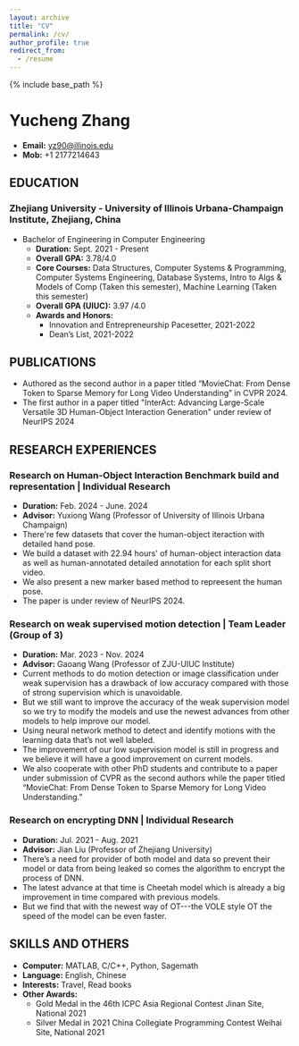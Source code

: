 ```yaml
---
layout: archive
title: "CV"
permalink: /cv/
author_profile: true
redirect_from:
  - /resume
---
```


{% include base_path %}

# Yucheng Zhang

- **Email:** yz90@illinois.edu
- **Mob:** +1 2177214643

## EDUCATION

### Zhejiang University - University of Illinois Urbana-Champaign Institute, Zhejiang, China

- Bachelor of Engineering in Computer Engineering
  - **Duration:** Sept. 2021 - Present
  - **Overall GPA:** 3.78/4.0
  - **Core Courses:** Data Structures, Computer Systems & Programming, Computer Systems Engineering, Database Systems, Intro to Algs & Models of Comp (Taken this semester), Machine Learning (Taken this semester)
  - **Overall GPA (UIUC):** 3.97 /4.0
  - **Awards and Honors:** 
    - Innovation and Entrepreneurship Pacesetter, 2021-2022
    - Dean’s List, 2021-2022

## PUBLICATIONS

- Authored as the second author in a paper titled “MovieChat: From Dense Token to Sparse Memory for Long Video Understanding” in CVPR 2024.
- The first author in a paper titled "InterAct: Advancing Large-Scale Versatile 3D Human-Object Interaction Generation" under review of NeurIPS 2024

## RESEARCH EXPERIENCES

### Research on Human-Object Interaction Benchmark build and representation | Individual Research
- **Duration:** Feb. 2024 - June. 2024
- **Advisor:** Yuxiong Wang (Professor of University of Illinois Urbana Champaign)
- There're few datasets that cover the human-object iteraction with detailed hand pose.
- We build a dataset with 22.94 hours' of human-object interaction data as well as human-annotated detailed annotation for each split short video.
- We also present a new marker based method to repreesent the human pose.
- The paper is under review of NeurIPS 2024.
  
### Research on weak supervised motion detection | Team Leader (Group of 3)
- **Duration:** Mar. 2023 - Nov. 2024
- **Advisor:** Gaoang Wang (Professor of ZJU-UIUC Institute)
- Current methods to do motion detection or image classification under weak supervision has a drawback of low accuracy compared with those of strong supervision which is unavoidable.
- But we still want to improve the accuracy of the weak supervision model so we try to modify the models and use the newest advances from other models to help improve our model.
- Using neural network method to detect and identify motions with the learning data that’s not well labeled.
- The improvement of our low supervision model is still in progress and we believe it will have a good improvement on current models.
- We also cooperate with other PhD students and contribute to a paper under submission of CVPR as the second authors while the paper titled “MovieChat: From Dense Token to Sparse Memory for Long Video Understanding.”

### Research on encrypting DNN | Individual Research
- **Duration:** Jul. 2021 - Aug. 2021
- **Advisor:** Jian Liu (Professor of Zhejiang University)
- There’s a need for provider of both model and data so prevent their model or data from being leaked so comes the algorithm to encrypt the process of DNN.
- The latest advance at that time is Cheetah model which is already a big improvement in time compared with previous models.
- But we find that with the newest way of OT---the VOLE style OT the speed of the model can be even faster.

## SKILLS AND OTHERS

- **Computer:** MATLAB, C/C++, Python, Sagemath
- **Language:** English, Chinese
- **Interests:** Travel, Read books
- **Other Awards:** 
  - Gold Medal in the 46th ICPC Asia Regional Contest Jinan Site, National 2021
  - Silver Medal in 2021 China Collegiate Programming Contest Weihai Site, National 2021
